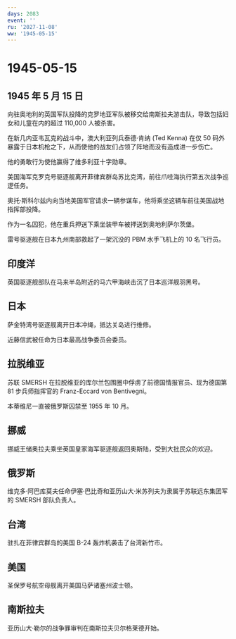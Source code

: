 ```yaml
---
days: 2083
event: ''
ru: '2027-11-08'
ww: '1945-05-15'
---
```


# 1945-05-15

## 1945 年 5 月 15 日

向驻奥地利的英国军队投降的克罗地亚军队被移交给南斯拉夫游击队，导致包括妇女和儿童在内的超过
110,000 人被杀害。

在新几内亚韦瓦克的战斗中，澳大利亚列兵泰德·肯纳 (Ted Kenna) 在仅 50
码外暴露于日本机枪之下，从而使他的战友们占领了阵地而没有造成进一步伤亡。

他的勇敢行为使他赢得了维多利亚十字勋章。

美国海军克罗克号驱逐舰离开菲律宾群岛苏比克湾，前往爪哇海执行第五次战争巡逻任务。

奥托·斯科尔兹内向当地美国军官请求一辆参谋车，他将乘坐这辆车前往美国战地指挥部投降。

作为一名囚犯，他在重兵押送下乘坐装甲车被押送到奥地利萨尔茨堡。

雷号驱逐舰在日本九州南部救起了一架沉没的 PBM 水手飞机上的 10 名飞行员。

## 印度洋

英国驱逐舰部队在马来半岛附近的马六甲海峡击沉了日本巡洋舰羽黑号。

## 日本

萨金特湾号驱逐舰离开日本冲绳，抵达关岛进行维修。

近藤信武被任命为日本最高战争委员会委员。

## 拉脱维亚

苏联 SMERSH 在拉脱维亚的库尔兰包围圈中俘虏了前德国情报官员、现为德国第
81 步兵师指挥官的 Franz-Eccard von Bentivegni。

本蒂维尼一直被俄罗斯囚禁至 1955 年 10 月。

## 挪威

挪威王储奥拉夫乘坐英国皇家海军驱逐舰返回奥斯陆，受到大批民众的欢迎。

## 俄罗斯

维克多·阿巴库莫夫任命伊塞·巴比奇和亚历山大·米苏列夫为隶属于苏联远东集团军的
SMERSH 部队负责人。

## 台湾

驻扎在菲律宾群岛的美国 B-24 轰炸机袭击了台湾新竹市。

## 美国

圣保罗号航空母舰离开美国马萨诸塞州波士顿。

## 南斯拉夫

亚历山大·勒尔的战争罪审判在南斯拉夫贝尔格莱德开始。